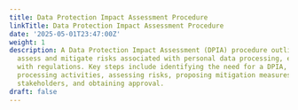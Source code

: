 ```yaml
---
title: Data Protection Impact Assessment Procedure
linkTitle: Data Protection Impact Assessment Procedure
date: '2025-05-01T23:47:00Z'
weight: 1
description: A Data Protection Impact Assessment (DPIA) procedure outlines steps to
  assess and mitigate risks associated with personal data processing, ensuring compliance
  with regulations. Key steps include identifying the need for a DPIA, documenting
  processing activities, assessing risks, proposing mitigation measures, consulting
  stakeholders, and obtaining approval.
draft: false
---
```



<!-- Unsupported block type: table_of_contents -->

<!-- Unsupported block type: unsupported -->

